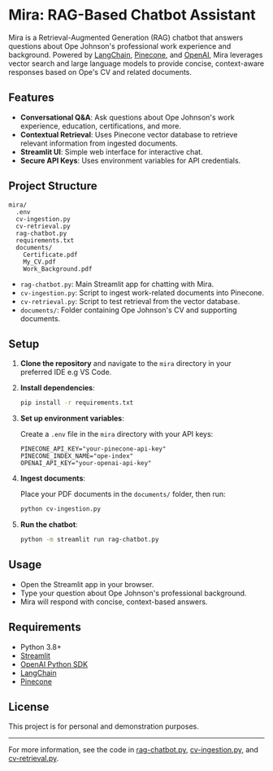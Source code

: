 # Mira: RAG-Based Chatbot Assistant

Mira is a Retrieval-Augmented Generation (RAG) chatbot that answers questions about Ope Johnson's professional work experience and background. Powered by [LangChain](https://python.langchain.com/), [Pinecone](https://www.pinecone.io/), and [OpenAI](https://platform.openai.com/), Mira leverages vector search and large language models to provide concise, context-aware responses based on Ope's CV and related documents.

## Features

- **Conversational Q&A**: Ask questions about Ope Johnson's work experience, education, certifications, and more.
- **Contextual Retrieval**: Uses Pinecone vector database to retrieve relevant information from ingested documents.
- **Streamlit UI**: Simple web interface for interactive chat.
- **Secure API Keys**: Uses environment variables for API credentials.

## Project Structure

```
mira/
  .env
  cv-ingestion.py
  cv-retrieval.py
  rag-chatbot.py
  requirements.txt
  documents/
    Certificate.pdf
    My_CV.pdf
    Work_Background.pdf
```

- `rag-chatbot.py`: Main Streamlit app for chatting with Mira.
- `cv-ingestion.py`: Script to ingest work-related documents into Pinecone.
- `cv-retrieval.py`: Script to test retrieval from the vector database.
- `documents/`: Folder containing Ope Johnson's CV and supporting documents.

## Setup

1. **Clone the repository** and navigate to the `mira` directory in your preferred IDE e.g VS Code.

2. **Install dependencies**:
    ```sh
    pip install -r requirements.txt
    ```

3. **Set up environment variables**:

    Create a `.env` file in the `mira` directory with your API keys:
    ```
    PINECONE_API_KEY="your-pinecone-api-key"
    PINECONE_INDEX_NAME="ope-index"
    OPENAI_API_KEY="your-openai-api-key"
    ```

4. **Ingest documents**:

    Place your PDF documents in the `documents/` folder, then run:
    ```sh
    python cv-ingestion.py
    ```

5. **Run the chatbot**:

    ```sh
    python -m streamlit run rag-chatbot.py
    ```

## Usage

- Open the Streamlit app in your browser.
- Type your question about Ope Johnson's professional background.
- Mira will respond with concise, context-based answers.

## Requirements

- Python 3.8+
- [Streamlit](https://streamlit.io/)
- [OpenAI Python SDK](https://github.com/openai/openai-python)
- [LangChain](https://python.langchain.com/)
- [Pinecone](https://www.pinecone.io/)

## License

This project is for personal and demonstration purposes.

---

For more information, see the code in [rag-chatbot.py](mira/rag-chatbot.py), [cv-ingestion.py](mira/cv-ingestion.py), and [cv-retrieval.py](mira/cv-retrieval.py).
